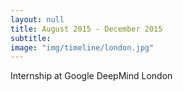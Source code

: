 ```yaml
---
layout: null
title: August 2015 - December 2015
subtitle:
image: "img/timeline/london.jpg"
---
```

Internship at Google DeepMind
London
